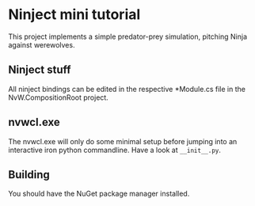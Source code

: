 # Ninject mini tutorial

This project implements a simple predator-prey simulation, pitching Ninja against werewolves.

## Ninject stuff 

All ninject bindings can be edited in the respective *Module.cs file in 
the NvW.CompositionRoot project. 

## nvwcl.exe

The nvwcl.exe will only do some minimal setup before jumping into an interactive iron python 
commandline. Have a look at ```__init__.py```. 


## Building 

You should have the NuGet package manager installed. 

